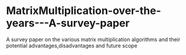# MatrixMultiplication-over-the-years---A-survey-paper
A survey paper on the various matrix multiplication algorithms and their potential advantages,disadvantages and future scope

